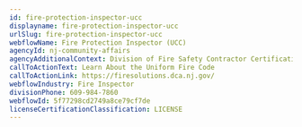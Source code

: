 ```yaml
---
id: fire-protection-inspector-ucc
displayname: fire-protection-inspector-ucc
urlSlug: fire-protection-inspector-ucc
webflowName: Fire Protection Inspector (UCC)
agencyId: nj-community-affairs
agencyAdditionalContext: Division of Fire Safety Contractor Certification Unit
callToActionText: Learn About the Uniform Fire Code
callToActionLink: https://firesolutions.dca.nj.gov/
webflowIndustry: Fire Inspector
divisionPhone: 609-984-7860
webflowId: 5f77298cd2749a8ce79cf7de
licenseCertificationClassification: LICENSE
---
```

